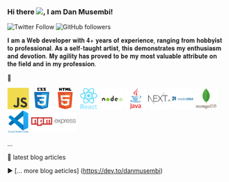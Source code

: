 ### Hi there <img src="https://raw.githubusercontent.com/MartinHeinz/MartinHeinz/master/wave.gif" width="30px">, I am Dan Musembi!


![Twitter Follow](https://img.shields.io/twitter/follow/danrez_?label=people%20following%20me&style=social)
![GitHub followers](https://img.shields.io/github/followers/danmusembi?label=people%20following%20me&style=social)



𝐈 𝐚𝐦 𝐚 𝐖𝐞𝐛 𝐝𝐞𝐯𝐞𝐥𝐨𝐩𝐞𝐫 𝐰𝐢𝐭𝐡 𝟒+ 𝐲𝐞𝐚𝐫𝐬 𝐨𝐟 𝐞𝐱𝐩𝐞𝐫𝐢𝐞𝐧𝐜𝐞, 𝐫𝐚𝐧𝐠𝐢𝐧𝐠 𝐟𝐫𝐨𝐦 𝐡𝐨𝐛𝐛𝐲𝐢𝐬𝐭 𝐭𝐨 𝐩𝐫𝐨𝐟𝐞𝐬𝐬𝐢𝐨𝐧𝐚𝐥. 
𝐀𝐬 𝐚 𝐬𝐞𝐥𝐟-𝐭𝐚𝐮𝐠𝐡𝐭 𝐚𝐫𝐭𝐢𝐬𝐭, 𝐭𝐡𝐢𝐬 𝐝𝐞𝐦𝐨𝐧𝐬𝐭𝐫𝐚𝐭𝐞𝐬 𝐦𝐲 𝐞𝐧𝐭𝐡𝐮𝐬𝐢𝐚𝐬𝐦 𝐚𝐧𝐝 𝐝𝐞𝐯𝐨𝐭𝐢𝐨𝐧. 
𝐌𝐲 𝐚𝐠𝐢𝐥𝐢𝐭𝐲 𝐡𝐚𝐬 𝐩𝐫𝐨𝐯𝐞𝐝 𝐭𝐨 𝐛𝐞 𝐦𝐲 𝐦𝐨𝐬𝐭 𝐯𝐚𝐥𝐮𝐚𝐛𝐥𝐞 𝐚𝐭𝐭𝐫𝐢𝐛𝐮𝐭𝐞 𝐨𝐧 𝐭𝐡𝐞 𝐟𝐢𝐞𝐥𝐝 𝐚𝐧𝐝 𝐢𝐧 𝐦𝐲 𝐩𝐫𝐨𝐟𝐞𝐬𝐬𝐢𝐨𝐧.


🧰

<img src="https://github.com/devicons/devicon/blob/master/icons/javascript/javascript-original.svg" alt="javaScript logo" width="50" height="50"/>  <img src="https://github.com/devicons/devicon/blob/master/icons/css3/css3-original-wordmark.svg"  alt="css logo" width="50" height="50"/>  <img src="https://github.com/devicons/devicon/blob/master/icons/html5/html5-original-wordmark.svg" alt="html logo" width="50" height="50"/>  <img src="https://github.com/devicons/devicon/blob/master/icons/react/react-original-wordmark.svg" alt="react logo" width="50" height="50"/>  <img src="https://github.com/devicons/devicon/blob/master/icons/nodejs/nodejs-original-wordmark.svg" alt="node logo" width="50" height="50"/>  <img src="https://github.com/devicons/devicon/blob/master/icons/java/java-original-wordmark.svg" alt="java logo" width="50" height="50"/>  <img src="https://github.com/devicons/devicon/blob/master/icons/nextjs/nextjs-original-wordmark.svg" alt="nextjs logo" width="50" height="50"/>  <img src="https://github.com/devicons/devicon/blob/master/icons/intellij/intellij-original-wordmark.svg"  alt="nextjs logo" width="50" height="50"/>
<img src="https://github.com/devicons/devicon/blob/master/icons/mongodb/mongodb-original-wordmark.svg" alt="mongodb logo" width="50" height="50"/>  <img src="https://github.com/devicons/devicon/blob/master/icons/vscode/vscode-original-wordmark.svg"  alt="vscode logo" width="50" height="50"/> <img src="https://github.com/devicons/devicon/blob/master/icons/npm/npm-original-wordmark.svg" alt="npm logo" width="50" height="50"/> <img src="https://github.com/devicons/devicon/blob/master/icons/express/express-original-wordmark.svg"  alt="express logo" width="50" height="50"/>


...

📘 latest blog articles

<!-- BLOG-ARTICLES-LIST:START -->

<!-- BLOG-ARTICLES-LIST:END -->


▶ [... more blog aeticles] (https://dev.to/danmusembi)


<!--
**danmusembi/danmusembi** is a ✨ _special_ ✨ repository because its `README.md` (this file) appears on your GitHub profile.

Here are some ideas to get you started:

- 🔭 I’m currently working on ...
- 🌱 I’m currently learning ...
- 👯 I’m looking to collaborate on ...
- 🤔 I’m looking for help with ...
- 💬 Ask me about ...
- 📫 How to reach me: ...
- 😄 Pronouns: ...
- ⚡ Fun fact: ...
-->
